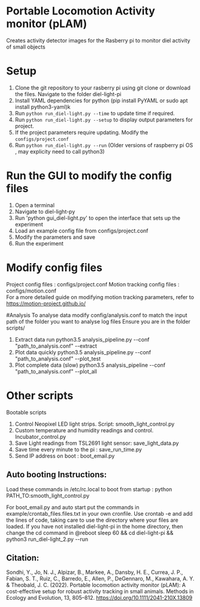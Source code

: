 
# Portable Locomotion Activity monitor (pLAM)
Creates activity detector images for the Rasberry pi to monitor diel activity of small objects
# Setup
1. Clone the git repository to your rasberry pi using git clone or download the files.  Navigate to the folder diel-light-pi
2. Install YAML dependencies for python (pip install PyYAML or sudo apt install python3-yaml)k
3. Run `python run_diel-light.py --time` to update time if required.  
4. Run `python run_diel-light.py --setup` to display output parameters for project.   
5. If the project parameters require updating. Modify the `configs/project.conf`  
6. Run `python run_diel-light.py --run`
(Older versions of raspberry pi OS , may explicity need to call python3)

# Run the GUI to modify the config files
1. Open a terminal 
2. Navigate to diel-light-py
3. Run 'python gui_diel-light.py' to open the interface that sets up the experiment
4. Load an example config file from configs/project.conf
5. Modify the parameters and save
6. Run the experiment


# Modify config files 
Project config files : configs/project.conf
Motion tracking config files : configs/motion.conf  
For a more detailed guide on modifying motion tracking parameters, refer to https://motion-project.github.io/

#Analysis
To analyse data modify config/analysis.conf to match the input path of the folder you want to analyse log files
Ensure you are in the folder scripts/
1. Extract data run python3.5 analysis_pipeline.py --conf "path_to_analysis.conf" --extract
2. Plot data quickly python3.5 analysis_pipeline.py --conf "path_to_analysis.conf" --plot_test
3. Plot complete data (slow) python3.5 analysis_pipeline --conf "path_to_analysis.conf" --plot_all


# Other scripts
Bootable scripts
1. Control Neopixel LED light strips. Script: smooth_light_control.py
2. Custom temperature and humidity readings and control. Incubator_control.py
3. Save Light readings from TSL2691 light sensor: save_light_data.py
4. Save time every minute to the pi : save_run_time.py
5. Send IP address on boot : boot_email.py

## Auto booting Instructions: 
Load these commands in /etc/rc.local to boot from startup : python PATH_TO:smooth_light_control.py
 
For boot_email.py and auto start put the commands in example/crontab_files.files.txt in your own cronfile.
Use crontab -e and add the lines of code, taking care to use the directory where your files are loaded. 
If you have not installed diel-light-pi in the home directory, then change the cd command in @reboot sleep 60 && cd diel-light-pi && python3 run_diel-light_2.py --run

## Citation: 
Sondhi, Y., Jo, N. J., Alpizar, B., Markee, A., Dansby, H. E., Currea, J. P., Fabian, S. T., Ruiz, C., Barredo, E., Allen, P., DeGennaro, M., Kawahara, A. Y. & Theobald, J. C. (2022). Portable locomotion activity monitor (pLAM): A cost-effective setup for robust activity tracking in small animals. Methods in Ecology and Evolution, 13, 805–812. https://doi.org/10.1111/2041-210X.13809

